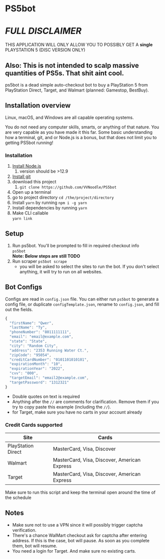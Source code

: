 # PS5bot

# *FULL DISCLAIMER*

THIS APPLICATION WILL ONLY ALLOW YOU TO POSSIBLY GET A **single** PLAYSTATION 5 (DISC VERSION ONLY)

## Also: This is not intended to scalp massive quantities of PS5s. That shit aint cool.

ps5bot is a dead simple auto-checkout bot to buy a PlayStation 5 from PlayStation Direct, Target, and Walmart (planned: Gamestop, BestBuy).

## Installation overview

Linux, macOS, and Windows are all capable operating systems.

You do not need any computer skills, smarts, or anything of that nature. You are very capable as you have made it this far. Some basic understanding how a terminal, git, and or Node.js is a bonus, but that does not limit you to getting PS5bot running!

### Installation

 1. [Install Node.js](https://nodejs.org/en/)
    1. version should be >12.9
 2. [Install git](https://git-scm.com/)
 3. download this project
    1. `git clone https://github.com/VVNoodle/PS5bot`
 4. Open up a terminal
 5. go to project directory `cd /the/project/directory`
 6. Install `yarn` by running `npm i -g yarn`
 7. Install dependencies by running `yarn`
 8. Make CLI callable  
    `yarn link`  

## Setup

 1. Run ps5bot. You'll be prompted to fill in required checkout info  
    `ps5bot`  
    **Note: Below steps are still TODO**  
 2. Run scraper
    `ps5bot scrape`
    - you will be asked to select the sites to run the bot. If you don't select anything, it will try to run on all websites.

## Bot Configs

Configs are read in `config.json` file. You can either run `ps5bot` to generate a config file, or duplicate `configTemplate.json`, rename to `config.json`, and fill out the fields.

```js
{
  "firstName": "Qwer",
  "lastName": "Ty",
  "phoneNumber": "8011111111",
  "email": "email@example.com",
  "state": "State",
  "city": "Random City",
  "address": "2353 Running Water Ct.",
  "zipCode": "95054",
  "creditCardNumber": "0101101010101",
  "expirationMonth": "10",
  "expirationYear": "2022",
  "cvv": "000",
  "targetEmail": "email2@example.com",
  "targetPassword": "1312321"
}
```

- Double quotes on text is required
- Anything after the `//` are comments for clarification. Remove them if you try to copy paste this example (including the `//`).
- for Target, make sure you have no carts in your account already

### Credit Cards supported

| Site               | Cards                                        |
|--------------------|----------------------------------------------|
| PlayStation Direct | MasterCard, Visa, Discover                   |
| Walmart            | MasterCard, Visa, Discover, American Express |
| Target             | MasterCard, Visa, Discover, American Express |

Make sure to run this script and keep the terminal open around the time of the schedule

## Notes

- Make sure not to use a VPN since it will possibly trigger captcha verification.
- There's a chance WalMart checkout ask for captcha after entering address. If this is the case, bot will pause. As soon as you complete them, bot will resume.
- You need a login for Target. And make sure no existing carts.

